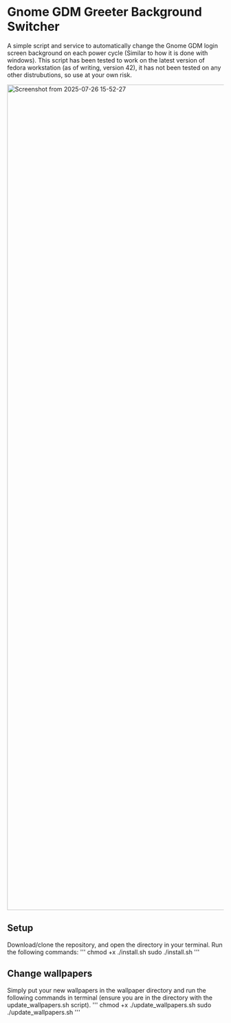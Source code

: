 # Gnome GDM Greeter Background Switcher
A simple script and service to automatically change the Gnome GDM login screen background on each power cycle (Similar to how it is done with windows). This script has been tested to work on the latest version of fedora workstation (as of writing, version 42), it has not been tested on any other distrubutions, so use at your own risk.

<img width="2880" height="1920" alt="Screenshot from 2025-07-26 15-52-27" src="https://github.com/user-attachments/assets/ce4d5303-c671-4123-a41b-bec89d0f48a5" />

## Setup 
Download/clone the repository, and open the directory in your terminal.
Run the following commands:
'''
chmod +x ./install.sh
sudo ./install.sh
'''

## Change wallpapers
Simply put your new wallpapers in the wallpaper directory and run the following commands in terminal (ensure you are in the directory with the update_wallpapers.sh script).
'''
chmod +x ./update_wallpapers.sh
sudo ./update_wallpapers.sh
'''
